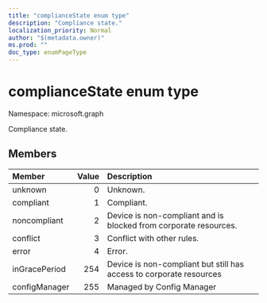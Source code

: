 ```yaml
---
title: "complianceState enum type"
description: "Compliance state."
localization_priority: Normal
author: "$(metadata.owner)"
ms.prod: ""
doc_type: enumPageType
---
```


# complianceState enum type

Namespace: microsoft.graph

Compliance state.

## Members

| Member        | Value | Description                                                         |
| :------------ | ----: | :------------------------------------------------------------------ |
| unknown       | 0     | Unknown.                                                            |
| compliant     | 1     | Compliant.                                                          |
| noncompliant  | 2     | Device is non-compliant and is blocked from corporate resources.    |
| conflict      | 3     | Conflict with other rules.                                          |
| error         | 4     | Error.                                                              |
| inGracePeriod | 254   | Device is non-compliant but still has access to corporate resources |
| configManager | 255   | Managed by Config Manager                                           |